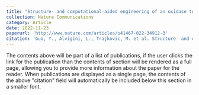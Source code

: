 ```yaml
---
title: "Structure- and computational-aided engineering of an oxidase to produce isoeugenol from a lignin-derived compound."
collection: Nature Communications 
category: Article
date: 2022-11-23
paperurl: 'http://www.nature.com/articles/s41467-022-34912-3'
citation: 'Guo, Y., Alvigini, L., Trajkovic, M. et al. Structure- and computational-aided engineering of an oxidase to produce isoeugenol from a lignin-derived compound. Nat Commun 13, 7195 (2022). https://doi.org/10.1038/s41467-022-34912-3'
---
```


The contents above will be part of a list of publications, if the user clicks the link for the publication than the contents of section will be rendered as a full page, allowing you to provide more information about the paper for the reader. When publications are displayed as a single page, the contents of the above "citation" field will automatically be included below this section in a smaller font.
